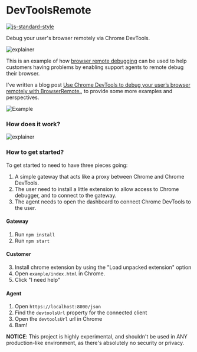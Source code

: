 DevToolsRemote
================
[![js-standard-style](https://img.shields.io/badge/code%20style-standard-brightgreen.svg?style=flat)](https://github.com/feross/standard)

Debug your user's browser remotely via Chrome DevTools.

![explainer](https://github.com/auchenberg/browser-remote/raw/master/readme/explainer.jpg)

This is an example of how [browser remote debugging](https://remotedebug.org) can be used to help customers having problems by enabling support agents to remote debug their browser.

I've written a blog post [Use Chrome DevTools to debug your user’s browser remotely with BrowserRemote.](https://kenneth.io/blog/2015/06/16/use-chrome-devtools-to-debug-your-users-browser-remotely-with-browserremote/), to provide some more examples and perspectives.

![Example](https://github.com/auchenberg/browser-remote/raw/master/readme/example.jpg)

### How does it work?

![explainer](https://github.com/auchenberg/browser-remote/raw/master/readme/flow.png)

### How to get started?
To get started to need to have three pieces going:

1. A simple gateway that acts like a proxy between Chrome and Chrome DevTools.
2. The user need to install a little extension to allow access to Chrome debugger, and to connect to the gateway.
3. The agent needs to open the dashboard to connect Chrome DevTools to the user.

#### Gateway
1. Run ``npm install``
2. Run ``npm start``

#### Customer
3. Install chrome extension by using the "Load unpacked extension" option
4. Open ``example/index.html`` in Chrome.
5. Click "I need help"

#### Agent
1. Open ``https://localhost:8000/json``
2. Find the ``devtoolsUrl`` property for the connected client
3. Open the ``devtoolsUrl`` url in Chrome
4. Bam!

**NOTICE**: This project is highly experimental, and shouldn't be used in ANY production-like environment, as there's absolutely no security or privacy.
